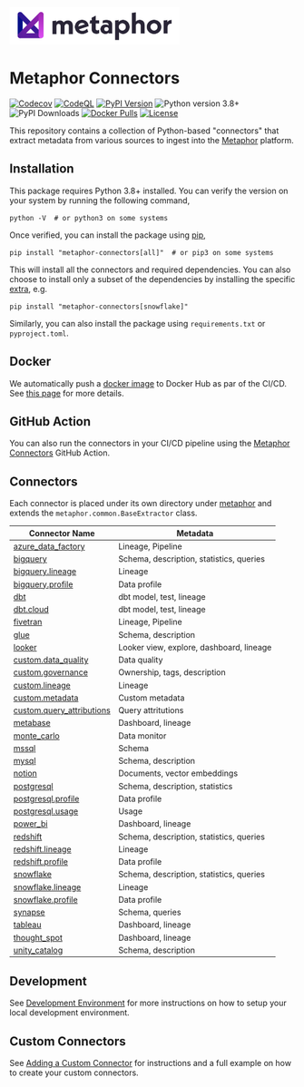 <a href="https://metaphor.io"><img src="https://github.com/MetaphorData/connectors/raw/main/logo.png" width="300" /></a>

# Metaphor Connectors

[![Codecov](https://img.shields.io/codecov/c/github/MetaphorData/connectors)](https://app.codecov.io/gh/MetaphorData/connectors/tree/main)
[![CodeQL](https://github.com/MetaphorData/connectors/workflows/CodeQL/badge.svg)](https://github.com/MetaphorData/connectors/actions/workflows/codeql-analysis.yml)
[![PyPI Version](https://img.shields.io/pypi/v/metaphor-connectors)](https://pypi.org/project/metaphor-connectors/)
![Python version 3.8+](https://img.shields.io/badge/python-3.8%2B-blue)
![PyPI Downloads](https://img.shields.io/pypi/dm/metaphor-connectors)
[![Docker Pulls](https://img.shields.io/docker/pulls/metaphordata/connectors)](https://hub.docker.com/r/metaphordata/connectors)
[![License](https://img.shields.io/github/license/MetaphorData/connectors)](https://github.com/MetaphorData/connectors/blob/master/LICENSE)

This repository contains a collection of Python-based "connectors" that extract metadata from various sources to ingest into the [Metaphor](https://metaphor.io) platform.

## Installation

This package requires Python 3.8+ installed. You can verify the version on your system by running the following command,

```shell
python -V  # or python3 on some systems
```

Once verified, you can install the package using [pip](https://docs.python.org/3/installing/index.html),

```shell
pip install "metaphor-connectors[all]"  # or pip3 on some systems
```

This will install all the connectors and required dependencies. You can also choose to install only a subset of the dependencies by installing the specific [extra](https://packaging.python.org/tutorials/installing-packages/#installing-setuptools-extras), e.g.

```shell
pip install "metaphor-connectors[snowflake]"
```

Similarly, you can also install the package using `requirements.txt` or `pyproject.toml`.

## Docker

We automatically push a [docker image](https://hub.docker.com/r/metaphordata/connectors) to Docker Hub as par of the CI/CD. See [this page](./docs/docker.md) for more details.

## GitHub Action

You can also run the connectors in your CI/CD pipeline using the [Metaphor Connectors](https://github.com/marketplace/actions/metaphor-connectors-github-action) GitHub Action.

## Connectors

Each connector is placed under its own directory under [metaphor](./metaphor) and extends the `metaphor.common.BaseExtractor` class.

| Connector Name                                                  | Metadata                                 |
|-----------------------------------------------------------------|------------------------------------------|  
| [azure_data_factory](metaphor/azure_data_factory/README.md)     | Lineage, Pipeline                        |
| [bigquery](metaphor/bigquery/README.md)                         | Schema, description, statistics, queries |
| [bigquery.lineage](metaphor/bigquery/lineage/README.md)         | Lineage                                  |
| [bigquery.profile](metaphor/bigquery/profile/README.md)         | Data profile                             |
| [dbt](metaphor/dbt/README.md)                                   | dbt model, test, lineage                 |
| [dbt.cloud](metaphor/dbt/cloud/README.md)                       | dbt model, test, lineage                 |
| [fivetran](metaphor/fivetran/README.md)                         | Lineage, Pipeline                        |
| [glue](metaphor/glue/README.md)                                 | Schema, description                      |
| [looker](metaphor/looker/README.md)                             | Looker view, explore, dashboard, lineage |
| [custom.data_quality](metaphor/custom/data_quality/README.md)   | Data quality                             |
| [custom.governance](metaphor/custom/governance/README.md)       | Ownership, tags, description             |
| [custom.lineage](metaphor/custom/lineage/README.md)             | Lineage                                  |
| [custom.metadata](metaphor/custom/metadata/README.md)           | Custom metadata                          |
| [custom.query_attributions](metaphor/custom/metadata/README.md) | Query attritutions                       |
| [metabase](metaphor/metabase/README.md)                         | Dashboard, lineage                       |
| [monte_carlo](metaphor/monte_carlo/README.md)                   | Data monitor                             |
| [mssql](metaphor/mssql/README.md)                               | Schema                                   |
| [mysql](metaphor/mysql/README.md)                               | Schema, description                      |
| [notion](metaphor/notion/README.md)                             | Documents, vector embeddings             |
| [postgresql](metaphor/postgresql/README.md)                     | Schema, description, statistics          |
| [postgresql.profile](metaphor/postgresql/profile/README.md)     | Data profile                             |
| [postgresql.usage](metaphor/postgresql/usage/README.md)         | Usage                                    |
| [power_bi](metaphor/power_bi/README.md)                         | Dashboard, lineage                       |
| [redshift](metaphor/redshift/README.md)                         | Schema, description, statistics, queries |
| [redshift.lineage](metaphor/redshift/lineage/README.md)         | Lineage                                  |
| [redshift.profile](metaphor/redshift/profile/README.md)         | Data profile                             |
| [snowflake](metaphor/snowflake/README.md)                       | Schema, description, statistics, queries |
| [snowflake.lineage](metaphor/snowflake/lineage/README.md)       | Lineage                                  |
| [snowflake.profile](metaphor/snowflake/profile/README.md)       | Data profile                             |
| [synapse](metaphor/synapse//README.md)                          | Schema, queries                          |
| [tableau](metaphor/tableau/README.md)                           | Dashboard, lineage                       |
| [thought_spot](metaphor/thought_spot/README.md)                 | Dashboard, lineage                       |
| [unity_catalog](metaphor/unity_catalog/README.md)               | Schema, description                      |

## Development

See [Development Environment](docs/develop.md) for more instructions on how to setup your local development environment.

## Custom Connectors

See [Adding a Custom Connector](docs/custom.md) for instructions and a full example on how to create your custom connectors.
